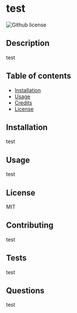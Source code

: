 
  # test
  ![Github license](https://img.shields.io/badge/license-MIT-blue) 
  
  ## Description 
  test
  
  ## Table of contents
  - [Installation](#installation)
  - [Usage](#usage)
  - [Credits](#credits)
  - [License](#license)
  
  ## Installation
  test
  
  ## Usage
  test
  
  ## License
  MIT 

  ## Contributing
  test 

  ## Tests
  test 

  ## Questions
  test
